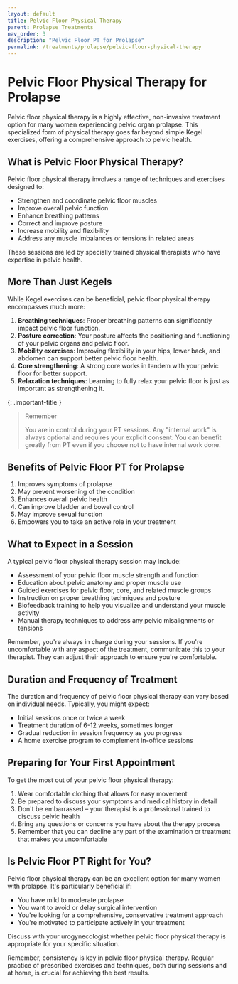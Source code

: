 ```yaml
---
layout: default
title: Pelvic Floor Physical Therapy
parent: Prolapse Treatments
nav_order: 3
description: "Pelvic Floor PT for Prolapse"
permalink: /treatments/prolapse/pelvic-floor-physical-therapy
---
```


# Pelvic Floor Physical Therapy for Prolapse

Pelvic floor physical therapy is a highly effective, non-invasive treatment option for many women experiencing pelvic organ prolapse. This specialized form of physical therapy goes far beyond simple Kegel exercises, offering a comprehensive approach to pelvic health.

## What is Pelvic Floor Physical Therapy?

Pelvic floor physical therapy involves a range of techniques and exercises designed to:

- Strengthen and coordinate pelvic floor muscles
- Improve overall pelvic function
- Enhance breathing patterns
- Correct and improve posture
- Increase mobility and flexibility
- Address any muscle imbalances or tensions in related areas

These sessions are led by specially trained physical therapists who have expertise in pelvic health.

## More Than Just Kegels

While Kegel exercises can be beneficial, pelvic floor physical therapy encompasses much more:

1. **Breathing techniques**: Proper breathing patterns can significantly impact pelvic floor function.
2. **Posture correction**: Your posture affects the positioning and functioning of your pelvic organs and pelvic floor.
3. **Mobility exercises**: Improving flexibility in your hips, lower back, and abdomen can support better pelvic floor health.
4. **Core strengthening**: A strong core works in tandem with your pelvic floor for better support.
5. **Relaxation techniques**: Learning to fully relax your pelvic floor is just as important as strengthening it.

{: .important-title }

> Remember
>
> You are in control during your PT sessions. Any "internal work" is always optional and requires your explicit consent. You can benefit greatly from PT even if you choose not to have internal work done.

## Benefits of Pelvic Floor PT for Prolapse

1. Improves symptoms of prolapse
2. May prevent worsening of the condition
3. Enhances overall pelvic health
4. Can improve bladder and bowel control
5. May improve sexual function
6. Empowers you to take an active role in your treatment

## What to Expect in a Session

A typical pelvic floor physical therapy session may include:

- Assessment of your pelvic floor muscle strength and function
- Education about pelvic anatomy and proper muscle use
- Guided exercises for pelvic floor, core, and related muscle groups
- Instruction on proper breathing techniques and posture
- Biofeedback training to help you visualize and understand your muscle activity
- Manual therapy techniques to address any pelvic misalignments or tensions

Remember, you're always in charge during your sessions. If you're uncomfortable with any aspect of the treatment, communicate this to your therapist. They can adjust their approach to ensure you're comfortable.

## Duration and Frequency of Treatment

The duration and frequency of pelvic floor physical therapy can vary based on individual needs. Typically, you might expect:

- Initial sessions once or twice a week
- Treatment duration of 6-12 weeks, sometimes longer
- Gradual reduction in session frequency as you progress
- A home exercise program to complement in-office sessions

## Preparing for Your First Appointment

To get the most out of your pelvic floor physical therapy:

1. Wear comfortable clothing that allows for easy movement
2. Be prepared to discuss your symptoms and medical history in detail
3. Don't be embarrassed – your therapist is a professional trained to discuss pelvic health
4. Bring any questions or concerns you have about the therapy process
5. Remember that you can decline any part of the examination or treatment that makes you uncomfortable

## Is Pelvic Floor PT Right for You?

Pelvic floor physical therapy can be an excellent option for many women with prolapse. It's particularly beneficial if:

- You have mild to moderate prolapse
- You want to avoid or delay surgical intervention
- You're looking for a comprehensive, conservative treatment approach
- You're motivated to participate actively in your treatment

Discuss with your urogynecologist whether pelvic floor physical therapy is appropriate for your specific situation.

Remember, consistency is key in pelvic floor physical therapy. Regular practice of prescribed exercises and techniques, both during sessions and at home, is crucial for achieving the best results.